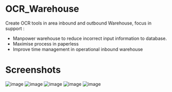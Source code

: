 # OCR_Warehouse
Create OCR tools in area inbound and outbound Warehouse, focus in support : 
- Manpower warehouse to reduce incorrect input information to database.
- Maximise process in paperless
- Improve time management in operational inbound warehouse

# Screenshots
![image](https://github.com/DeanAlexander27/OCR_Warehouse/assets/123348110/68ffa35f-0dbd-43d7-808f-b87dd0b406fd)
![image](https://github.com/DeanAlexander27/OCR_Warehouse/assets/123348110/f6291b02-7ea8-4ea7-a64e-b6f1af1c881e)
![image](https://github.com/DeanAlexander27/OCR_Warehouse/assets/123348110/95a17dcf-32be-42d7-ad4f-f0bb79fc2a54)
![image](https://github.com/DeanAlexander27/OCR_Warehouse/assets/123348110/a10cfc43-af1a-4f2a-8873-6750e1de6217)
![image](https://github.com/DeanAlexander27/OCR_Warehouse/assets/123348110/40b4345a-7569-4da9-945c-810c67caca10)
